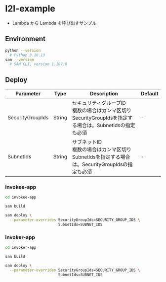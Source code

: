 # l2l-example

- Lambda から Lambda を呼び出すサンプル

## Environment

```sh
python --version
  # Python 3.10.13
sam --version
  # SAM CLI, version 1.107.0
```

## Deploy

|Parameter|Type|Description|Default|
|--|--|--|--|
|SecurityGroupIds|String|セキュリティグループID<br>複数の場合はカンマ区切り<br>SecurityGroupIdsを指定する場合は。SubnetIdsの指定も必須|-|
|SubnetIds|String|サブネットID<br>複数の場合はカンマ区切り<br>SubnetIdsを指定する場合は。SecurityGroupIdsの指定も必須|-|

### invokee-app

```sh
cd invokee-app

sam build

sam deploy \
  --parameter-overrides SecurityGroupIds=SECURITY_GROUP_IDS \
                        SubnetIds=SUBNET_IDS
```

### invoker-app

```sh
cd invoker-app

sam build

sam deploy \
  --parameter-overrides SecurityGroupIds=SECURITY_GROUP_IDS \
                        SubnetIds=SUBNET_IDS
```